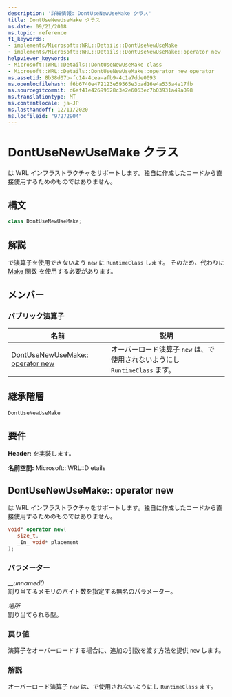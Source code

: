```yaml
---
description: '詳細情報: DontUseNewUseMake クラス'
title: DontUseNewUseMake クラス
ms.date: 09/21/2018
ms.topic: reference
f1_keywords:
- implements/Microsoft::WRL::Details::DontUseNewUseMake
- implements/Microsoft::WRL::Details::DontUseNewUseMake::operator new
helpviewer_keywords:
- Microsoft::WRL::Details::DontUseNewUseMake class
- Microsoft::WRL::Details::DontUseNewUseMake::operator new operator
ms.assetid: 8b38d07b-fc14-4cea-afb9-4c1a7dde0093
ms.openlocfilehash: f6b6740e472123e59565e3bad16e4a535a4e17fb
ms.sourcegitcommit: d6af41e42699628c3e2e6063ec7b03931a49a098
ms.translationtype: MT
ms.contentlocale: ja-JP
ms.lasthandoff: 12/11/2020
ms.locfileid: "97272904"
---
```

# <a name="dontusenewusemake-class"></a>DontUseNewUseMake クラス

は WRL インフラストラクチャをサポートします。独自に作成したコードから直接使用するためのものではありません。

## <a name="syntax"></a>構文

```cpp
class DontUseNewUseMake;
```

## <a name="remarks"></a>解説

で演算子を使用できないよう `new` に `RuntimeClass` します。 そのため、代わりに [Make 関数](make-function.md) を使用する必要があります。

## <a name="members"></a>メンバー

### <a name="public-operators"></a>パブリック演算子

名前                                             | 説明
------------------------------------------------ | ---------------------------------------------------------------------------
[DontUseNewUseMake:: operator new](#operator-new) | オーバーロード演算子 `new` は、で使用されないようにし `RuntimeClass` ます。

## <a name="inheritance-hierarchy"></a>継承階層

`DontUseNewUseMake`

## <a name="requirements"></a>要件

**Header:** を実装します。

**名前空間:** Microsoft:: WRL::D etails

## <a name="dontusenewusemakeoperator-new"></a><a name="operator-new"></a> DontUseNewUseMake:: operator new

は WRL インフラストラクチャをサポートします。独自に作成したコードから直接使用するためのものではありません。

```cpp
void* operator new(
   size_t,
   _In_ void* placement
);
```

### <a name="parameters"></a>パラメーター

*__unnamed0*<br/>
割り当てるメモリのバイト数を指定する無名のパラメーター。

*場所*<br/>
割り当てられる型。

### <a name="return-value"></a>戻り値

演算子をオーバーロードする場合に、追加の引数を渡す方法を提供 `new` します。

### <a name="remarks"></a>解説

オーバーロード演算子 `new` は、で使用されないようにし `RuntimeClass` ます。
